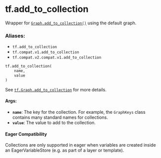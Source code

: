<div itemscope itemtype="http://developers.google.com/ReferenceObject">
<meta itemprop="name" content="tf.add_to_collection" />
<meta itemprop="path" content="Stable" />
</div>

# tf.add_to_collection

Wrapper for <a href="../tf/Graph.md#add_to_collection"><code>Graph.add_to_collection()</code></a> using the default graph.

### Aliases:

* `tf.add_to_collection`
* `tf.compat.v1.add_to_collection`
* `tf.compat.v2.compat.v1.add_to_collection`

``` python
tf.add_to_collection(
    name,
    value
)
```

<!-- Placeholder for "Used in" -->

See <a href="../tf/Graph.md#add_to_collection"><code>tf.Graph.add_to_collection</code></a>
for more details.

#### Args:


* <b>`name`</b>: The key for the collection. For example, the `GraphKeys` class
  contains many standard names for collections.
* <b>`value`</b>: The value to add to the collection.

#### Eager Compatibility
Collections are only supported in eager when variables are created inside
an EagerVariableStore (e.g. as part of a layer or template).

